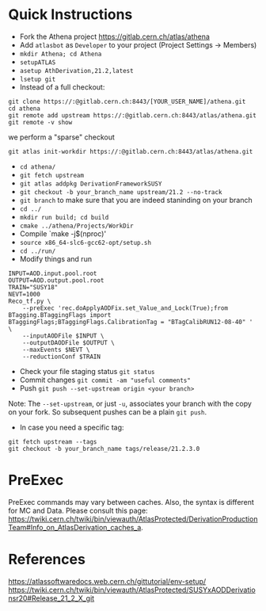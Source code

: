 Quick Instructions
==================

* Fork the Athena project  https://gitlab.cern.ch/atlas/athena
* Add `atlasbot` as `Developer` to your project (Project Settings -> Members)
* `mkdir Athena; cd Athena`
* `setupATLAS`
* `asetup AthDerivation,21.2,latest`
* `lsetup git`
* Instead of a full checkout:
```
git clone https://:@gitlab.cern.ch:8443/[YOUR_USER_NAME]/athena.git
cd athena
git remote add upstream https://:@gitlab.cern.ch:8443/atlas/athena.git
git remote -v show
```
we perform a "sparse" checkout
```
git atlas init-workdir https://:@gitlab.cern.ch:8443/atlas/athena.git
```
* `cd athena/`
* `git fetch upstream`
* `git atlas addpkg DerivationFrameworkSUSY`
* `git checkout -b your_branch_name upstream/21.2 --no-track`
* `git branch` to make sure that you are indeed staninding on your branch
* `cd ../`
* `mkdir run build; cd build`
* `cmake ../athena/Projects/WorkDir`
* Compile `make -j$(nproc)'
* `source x86_64-slc6-gcc62-opt/setup.sh`
* `cd ../run/`
* Modify things and run
```
INPUT=AOD.input.pool.root
OUTPUT=AOD.output.pool.root
TRAIN="SUSY18"
NEVT=1000
Reco_tf.py \
    --preExec 'rec.doApplyAODFix.set_Value_and_Lock(True);from BTagging.BTaggingFlags import BTaggingFlags;BTaggingFlags.CalibrationTag = "BTagCalibRUN12-08-40" ' \
    --inputAODFile $INPUT \
    --outputDAODFile $OUTPUT \
    --maxEvents $NEVT \
    --reductionConf $TRAIN

```
* Check your file staging status `git status`
* Commit changes `git commit -am "useful comments"`
* Push `git push --set-upstream origin <your branch>`

Note: 
The `--set-upstream`, or just `-u`, associates your branch with the copy on your fork. So subsequent pushes can be a plain `git push`.

* In case you need a specific tag:
```
git fetch upstream --tags
git checkout -b your_branch_name tags/release/21.2.3.0
```

PreExec
=======

PreExec commands may vary between caches. Also, the syntax is different for MC and Data. Please consult this page: https://twiki.cern.ch/twiki/bin/viewauth/AtlasProtected/DerivationProductionTeam#Info_on_AtlasDerivation_caches_a.

References
==========
https://atlassoftwaredocs.web.cern.ch/gittutorial/env-setup/
https://twiki.cern.ch/twiki/bin/viewauth/AtlasProtected/SUSYxAODDerivationsr20#Release_21_2_X_git
